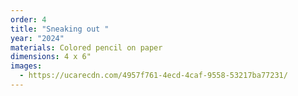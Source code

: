 ```yaml
---
order: 4
title: "Sneaking out "
year: "2024"
materials: Colored pencil on paper
dimensions: 4 x 6"
images:
  - https://ucarecdn.com/4957f761-4ecd-4caf-9558-53217ba77231/
---
```

